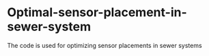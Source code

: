 # Optimal-sensor-placement-in-sewer-system
The code is used for optimizing sensor placements in sewer systems 
